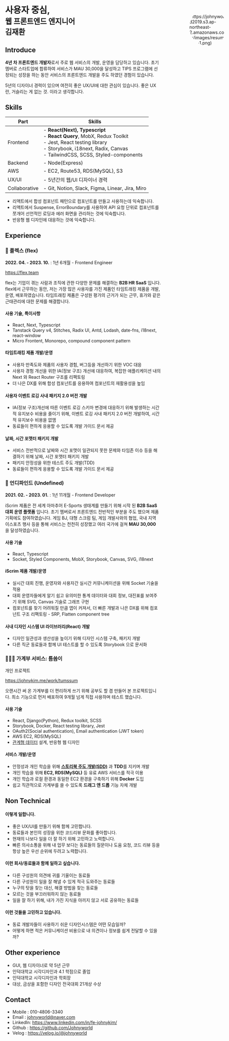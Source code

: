 # 사용자 중심,<br><sub>웹 프론트엔드 엔지니어<br>김재환</sub>

## Introduce

**4년 차 프론트엔드 개발자**로서 주로 웹 서비스의 개발, 운영을 담당하고 있습니다.
초기 멤버로 스타트업에 합류하여 서비스가 MAU 30,000을 달성하고 TIPS 프로그램에 선정되는 성장을 하는 동안 서비스의 프론트엔드 개발을 주도 하였던 경험이 있습니다.

5년의 디자이너 경력이 있으며 여전히 좋은 UX/UI에 대한 관심이 있습니다. 좋은 UX란, 거슬리는 게 없는 것. 이라고 생각합니다.

## Skills

| Part                   | Skills                                                                                                                                     |
| ---------------------- | ------------------------------------------------------------------------------------------------------------------------------------------ |
| Frontend               | - **React(Next), Typescript**<br>- **React Query**, MobX, Redux Toolkit<br>- Jest, React testing library<br>- Storybook, i18next, Radix, Canvas<br>- TailwindCSS, SCSS, Styled-components |
| Backend                | - Node(Express)                                                                                                                            |
| AWS                    | - EC2, Route53, RDS(MySQL), S3                                                                                                             |
| UX/UI                  | - 5년간의 웹/UI 디자이너 경력                                                                                                              |
| Collaborative | - Git, Notion, Slack, Figma, Linear, Jira, Miro                                                                                            | 

- 리액트에서 합성 컴포넌트 패턴으로 컴포넌트를 만들고 사용하는데 익숙합니다.
- 리액트에서 Suspense, ErrorBoundary를 사용하여 API 요청 단위로 컴포넌트를 쪼개어 선언적인 로딩과 에러 화면을 관리하는 것에 익숙합니다.
- 반응형 웹 디자인에 대응하는 것에 익숙합니다.

## Experience

### 🏢 플렉스 (flex)

**2022. 04. - 2023. 10.** : 1년 6개월 - Frontend Engineer

https://flex.team

flex는 기업이 겪는 사람과 조직에 관한 다양한 문제를 해결하는 **B2B HR SaaS** 입니다. flex에서 근무하는 동안, 저는 가장 많은 사용자를 가진 제품인 타임트래킹 제품을 개발, 운영, 배포하였습니다. 타임트래킹 제품은 구성원 평가의 근거가 되는 근무, 휴가와 같은 근태관리에 대한 문제를 해결합니다.

#### 사용 기술, 특이사항

- React, Next, Typescript
- Tanstack Query v4, Stitches, Radix UI, Antd, Lodash, date-fns, i18next, react-window
- Micro Frontent, Monorepo, compound component pattern

#### 타임트래킹 제품 개발/운영

- 사용자 만족도와 제품의 사용자 경험, 버그등을 개선하기 위한 VOC 대응
- 사용자 경험 개선을 위한 IA(정보 구조) 개선에 대응하여, 복잡한 애플리케이션 내의 Next 와 React Router 구조를 리팩토링
- 더 나은 DX를 위해 합성 컴포넌트를 응용하여 컴포넌트의 재활용성을 높임

#### 사용자 이벤트 로깅 사내 패키지 2.0 버전 개발

- IA(정보 구조)개선에 따른 이벤트 로깅 스키마 변경에 대응하기 위해 발생하는 시간적 유지보수 비용을 줄이기 위해, 이벤트 로깅 사내 패키지 2.0 버전 개발하여, 시간적 유지보수 비용을 없앰
- 동료들이 편하게 응용할 수 있도록 개발 가이드 문서 제공

#### 날짜, 시간 포맷터 패키지 개발

- 서비스 전반적으로 날짜와 시간 포맷이 일관되지 못한 문제와 타임존 이슈 등을 해결하기 위해 날짜, 시간 포맷터 패키지 개발
- 패키지 안정성을 위한 테스트 주도 개발(TDD)
- 동료들이 편하게 응용할 수 있도록 개발 가이드 문서 제공

### 🏢 언디파인드 (Undefined)

**2021. 02. - 2023. 01.** : 1년 11개월 - Frontend Developer

iScrim 제품은 전 세계 아마추어 E-Sports 생태계를 만들기 위해 시작 된 **B2B SaaS 대회 운영 플랫폼** 입니다. 초기 멤버로서 프론트엔드 전반적인 부분을 주도 했으며 제품 기획에도 참여하였습니다. 게임 BJ, 대형 스크럼 팀, 게임 개발사와의 협업, 국내 지역 이스포츠 행사 등을 통해 서비스는 천천히 성장했고 여러 국가에 걸쳐 **MAU 30,000** 을 달성하였습니다.

#### 사용 기술

- React, Typescript
- Socket, Styled Components, MobX, Storybook, Canvas, SVG, i18next

#### iScrim 제품 개발/운영

- 실시간 대회 진행, 운영자와 사용자간 실시간 커뮤니케이션을 위해 Socket 기술을 적용
- 대회 운영자들에게 알기 쉽고 유의미한 통계 데이터와 대회 정보, 대진표를 보여주기 위해 SVG, Canvas 기술로 그래프 구현
- 컴포넌트를 찾기 어려워질 만큼 앱이 커져서, 더 빠른 개발과 나은 DX를 위해 컴포넌트 구조 리팩토링 - SRP, Flatten component tree

#### 사내 디자인 시스템 UI 라이브러리(React) 개발

- 디자인 일관성과 생산성을 높이기 위해 디자인 시스템 구축, 패키지 개발
- 다른 직군 동료들과 함께 UI 테스트를 할 수 있도록 Storybook 으로 문서화

### 🧑🏻‍💻 가계부 서비스: 틈씀이

개인 프로젝트

https://johnykim.me/work/tumssum

오랜시간 써 온 가계부를 더 편리하게 쓰기 위해 공부도 할 겸 만들어 본 프로젝트입니다. 최소 기능으로 먼저 배포하여 9개월 넘게 직접 사용하며 테스트 했습니다. 

#### 사용 기술

- React, Django(Python), Redux toolkit, SCSS
- Storybook, Docker, React testing library, Jest
- OAuth2(Social authentication), Email authentication (JWT token)
- AWS EC2, RDS(MySQL)
- [관계형 데이터](https://drawsql.app/teams/johnyworld/diagrams/tumssum) 설계, 반응형 웹 디자인

#### 서비스 개발/운영

- 안정성과 개인 학습을 위해 [**스토리북 주도 개발(SDD)**](%EB%AC%B8%EC%84%9C%20%EC%A3%BC%EB%8F%84%20%EA%B0%9C%EB%B0%9C#%F0%9F%93%98%20%EC%8A%A4%ED%86%A0%EB%A6%AC%EB%B6%81%20%EC%A3%BC%EB%8F%84%20%EA%B0%9C%EB%B0%9C) 과 **TDD**를 지키며 개발
- 개인 학습을 위해 **EC2, RDS(MySQL)** 등 유료 AWS 서비스를 적극 이용
- 개인 학습과 로컬 환경과 동일한 EC2 환경을 구축하기 위해 **Docker** 도입
- 쉽고 직관적으로 가계부를 쓸 수 있도록 **드래그 앤 드롭** 기능 자체 개발

## Non Technical

#### 이렇게 일합니다.

- 좋은 UX/UI를 만들기 위해 함께 고민합니다.
- 동료들과 본인의 성장을 위한 코드리뷰 문화를 좋아합니다.
- 현재의 나보다 일을 더 잘 하기 위해 고민하고 노력합니다.
- 빠른 의사소통을 위해 내 업무 보다는 동료들의 질문이나 도움 요청, 코드 리뷰 등을 항상 높은 우선 순위에 두려고 노력합니다.

#### 이런 회사/동료들과 함께 일하고 싶습니다.

- 다른 구성원의 의견에 귀를 기울이는 동료들
- 다른 구성원이 일을 잘 해낼 수 있게 적극 도와주는 동료들
- 누구의 탓을 찾는 대신, 해결 방법을 찾는 동료들
- 모르는 것을 부끄러워하지 않는 동료들
- 일을 잘 하기 위해, 내가 가진 지식을 아끼지 않고 서로 공유하는 동료들

#### 이런 것들을 고민하고 있습니다.

- 동료 개발자들이 사용하기 쉬운 디자인시스템은 어떤 모습일까?
- 어떻게 하면 적은 커뮤니케이션 비용으로 내 의견이나 정보를 쉽게 전달할 수 있을까?

## Other experience

- GUI, 웹 디자이너로 약 5년 근무
- 인덕대학교 시각디자인과 4.1 학점으로 졸업
- 인덕대학교 시각디자인과 학회장
- 대상, 금상을 포함한 디자인 전국대회 21개상 수상

## Contact

- Mobile : 010-4806-3340
- Email : johnyworld@naver.com
- LinkedIn: https://www.linkedin.com/in/fe-johnykim/
- Github : https://github.com/Johnyworld
- Velog : https://velog.io/@johnyworld

<div class='cv_profile_L9T3v'>
![](https://johnyworld2019.s3.ap-northeast-2.amazonaws.com/images/resume/me-1.png)
</div>

<style>
div.cv_profile_L9T3v {
  position: absolute;
  top: 106px;
  right: 16px;
  width: 120px;
  height: 120px;
  border-radius: 60px;
  overflow: hidden;
  margin: 0;
  filter: grayscale(1);
}

div.cv_profile_L9T3v img {
  width: 100%;
  height: 100%;
  object-fit: cover;
}

@media screen and (max-width: 566px) {
  div.cv_profile_L9T3v  {
    width: 70px;
    height: 70px;
    z-index: -1;
	opacity: 0.8;
  }
}
</style>